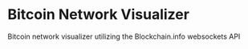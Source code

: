 Bitcoin Network Visualizer
======================

Bitcoin network visualizer utilizing the Blockchain.info websockets API
